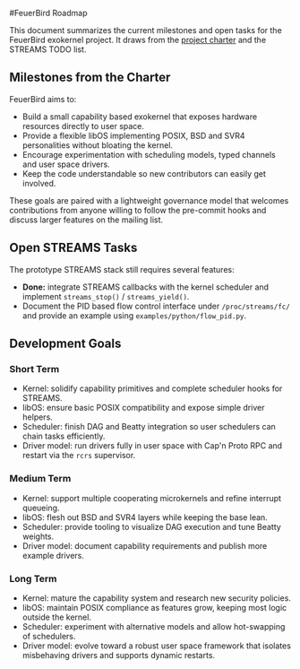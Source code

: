 #FeuerBird Roadmap

This document summarizes the current milestones and open tasks for the FeuerBird exokernel project. It draws from the [project charter](charter.md) and the STREAMS TODO list.

## Milestones from the Charter

FeuerBird aims to:

- Build a small capability based exokernel that exposes hardware resources directly to user space.
- Provide a flexible libOS implementing POSIX, BSD and SVR4 personalities without bloating the kernel.
- Encourage experimentation with scheduling models, typed channels and user space drivers.
- Keep the code understandable so new contributors can easily get involved.

These goals are paired with a lightweight governance model that welcomes contributions from anyone willing to follow the pre-commit hooks and discuss larger features on the mailing list.

## Open STREAMS Tasks

The prototype STREAMS stack still requires several features:

- **Done:** integrate STREAMS callbacks with the kernel scheduler and implement `streams_stop()` / `streams_yield()`.
- Document the PID based flow control interface under `/proc/streams/fc/` and provide an example using `examples/python/flow_pid.py`.

## Development Goals

### Short Term

- Kernel: solidify capability primitives and complete scheduler hooks for STREAMS.
- libOS: ensure basic POSIX compatibility and expose simple driver helpers.
- Scheduler: finish DAG and Beatty integration so user schedulers can chain tasks efficiently.
- Driver model: run drivers fully in user space with Cap'n Proto RPC and restart via the `rcrs` supervisor.

### Medium Term

- Kernel: support multiple cooperating microkernels and refine interrupt queueing.
- libOS: flesh out BSD and SVR4 layers while keeping the base lean.
- Scheduler: provide tooling to visualize DAG execution and tune Beatty weights.
- Driver model: document capability requirements and publish more example drivers.

### Long Term

- Kernel: mature the capability system and research new security policies.
- libOS: maintain POSIX compliance as features grow, keeping most logic outside the kernel.
- Scheduler: experiment with alternative models and allow hot-swapping of schedulers.
- Driver model: evolve toward a robust user space framework that isolates misbehaving drivers and supports dynamic restarts.
